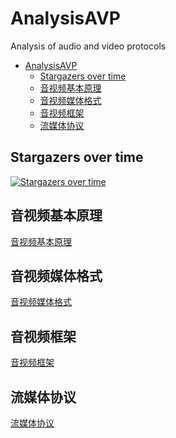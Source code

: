 # AnalysisAVP

Analysis of audio and video protocols

- [AnalysisAVP](#analysisavp)
  - [Stargazers over time](#stargazers-over-time)
  - [音视频基本原理](#音视频基本原理)
  - [音视频媒体格式](#音视频媒体格式)
  - [音视频框架](#音视频框架)
  - [流媒体协议](#流媒体协议)

## Stargazers over time

[![Stargazers over time](https://starchart.cc/gongluck/AnalysisAVP.svg)](https://starchart.cc/gongluck/AnalysisAVP)

## 音视频基本原理

[音视频基本原理](./音视频基本原理.md)

## 音视频媒体格式

[音视频媒体格式](./音视频媒体格式.md)

## 音视频框架

[音视频框架](./音视频框架.md)

## 流媒体协议

[流媒体协议](./流媒体协议.md)
